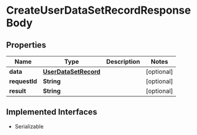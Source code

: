 

# CreateUserDataSetRecordResponseBody

## Properties

Name | Type | Description | Notes
------------ | ------------- | ------------- | -------------
**data** | [**UserDataSetRecord**](UserDataSetRecord.md) |  |  [optional]
**requestId** | **String** |  |  [optional]
**result** | **String** |  |  [optional]


## Implemented Interfaces

* Serializable


